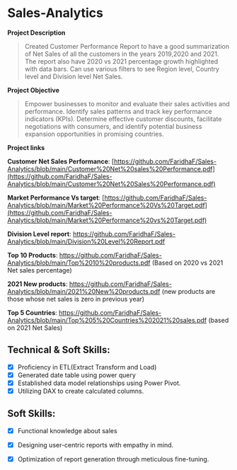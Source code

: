 # Sales-Analytics

**Project Description**
> Created Customer Performance Report to have a good summarization of Net Sales of all the customers in the years 2019,2020 
  and 2021.
> The report also have 2020 vs 2021 percentage growth highlighted with data bars.
> Can use various filters to see Region level, Country level and Division level Net Sales.

**Project Objective**
> Empower businesses to monitor and evaluate their sales activities and performance.
> Identify sales patterns and track key performance indicators (KPIs).
> Determine effective customer discounts, facilitate negotiations with consumers, and identify potential business expansion opportunities in promising countries.

**Project links**

**Customer Net Sales Performance**: [https://github.com/FaridhaF/Sales-Analytics/blob/main/Customer%20Net%20sales%20Performance.pdf](https://github.com/FaridhaF/Sales-Analytics/blob/main/Customer%20Net%20Sales%20Performance.pdf)

**Market Performance Vs target**: [https://github.com/FaridhaF/Sales-Analytics/blob/main/Market%20Performance%20Vs%20Target.pdf](https://github.com/FaridhaF/Sales-Analytics/blob/main/Market%20Performance%20vs%20Target.pdf)

**Division Level report**: https://github.com/FaridhaF/Sales-Analytics/blob/main/Division%20Level%20Report.pdf

**Top 10 Products**: https://github.com/FaridhaF/Sales-Analytics/blob/main/Top%2010%20products.pdf
(Based on 2020 vs 2021 Net sales percentage)

**2021 New products**: https://github.com/FaridhaF/Sales-Analytics/blob/main/2021%20New%20products.pdf
(new products are those whose net sales is zero in previous year)

**Top 5 Countries**: https://github.com/FaridhaF/Sales-Analytics/blob/main/Top%205%20Countries%202021%20sales.pdf
(based on 2021 Net Sales)

## Technical & Soft Skills:
- [x]  Proficiency in ETL(Extract Transform and Load)
- [x]  Generated date table using power query
- [x]  Established data model relationships using Power Pivot.
- [x]  Utilizing DAX to create calculated columns.

## Soft Skills:
- [x] Functional knowledge about sales
- [x]	Designing user-centric reports with empathy in mind.
- [x]	Optimization of report generation through meticulous fine-tuning.



